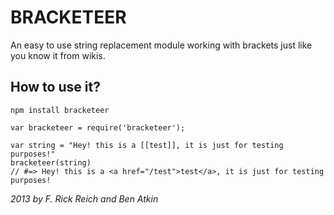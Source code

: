 BRACKETEER
==========
An easy to use string replacement module working with brackets just like you know it from wikis.

How to use it?
--------------

```
npm install bracketeer
```

```
var bracketeer = require('bracketeer');

var string = "Hey! this is a [[test]], it is just for testing purposes!"
bracketeer(string)
// #=> Hey! this is a <a href="/test">test</a>, it is just for testing purposes!
```

_2013 by F. Rick Reich and Ben Atkin_